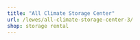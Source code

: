 ```yaml
---
title: "All Climate Storage Center"
url: /lewes/all-climate-storage-center-3/
shop: storage rental
---
```

